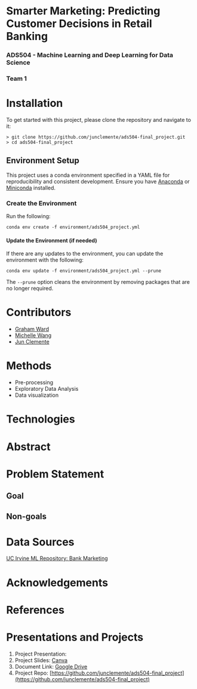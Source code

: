 # Smarter Marketing: Predicting Customer Decisions in Retail Banking

### ADS504 - Machine Learning and Deep Learning for Data Science

### Team 1

# Installation

To get started with this project, please clone the repository and navigate
to it:

```{bash}
> git clone https://github.com/junclemente/ads504-final_project.git
> cd ads504-final_project
```

## Environment Setup

This project uses a conda environment specified in a YAML file for
reproducibility and consistent development. Ensure you have
[Anaconda](https://www.anaconda.com/download) or
[Miniconda](https://www.anaconda.com/docs/getting-started/miniconda/main)
installed.

### Create the Environment

Run the following:

```{bash}
conda env create -f environment/ads504_project.yml
```

#### Update the Environment (if needed)

If there are any updates to the environment, you can update the environment
with the following:

```{bash}
conda env update -f environment/ads504_project.yml --prune
```

The `--prune` option cleans the environment by removing packages that are
no longer required.

# Contributors

- [Graham Ward](https://github.com/gw-00)
- [Michelle Wang](https://github.com/xuany823)
- [Jun Clemente](https://github.com/junclemente)

# Methods

- Pre-processing
- Exploratory Data Analysis
- Data visualization

# Technologies

# Abstract

# Problem Statement

## Goal

## Non-goals

# Data Sources

[UC Irvine ML Repository: Bank Marketing](https://archive.ics.uci.edu/dataset/222/bank+marketing)

# Acknowledgements

# References

# Presentations and Projects

1.  Project Presentation:
2.  Project Slides: [Canva](https://canva.com)
3.  Document Link: [Google Drive](https://drive.google.com)
4.  Project Repo: [https://github.com/junclemente/ads504-final_project](https://github.com/junclemente/ads504-final_project)
